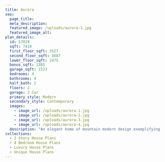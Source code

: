 ```yaml
---
title: Aurora
seo:
  page_title:
  meta_description:
  featured_image: /uploads/aurora-1.jpg
  featured_image_alt:
plan_details:
  id: 57029
  sqft: 7419
  first_floor_sqft: 3527
  second_floor_sqft: 1687
  lower_floor_sqft: 2475
  bonus_sqft: 1385
  garage_sqft: 1523
  bedrooms: 4
  bathrooms: 4
  half_bath: 2
  floors: 2
  garage: 3 Car
  primary_style: Modern
  secondary_style: Contemporary
  images:
    - image_url: /uploads/aurora-1.jpg
    - image_url: /uploads/aurora-2.jpg
    - image_url: /uploads/aurora-3.jpg
    - image_url: /uploads/aurora-4.jpg
  description: "An elegant home of mountain modern design exemplifying the fusion of the clean crisp linear look of a very modern design into a mountainous environment. Soaring expanse of glass and natural reclaimed wood allows the homeowner the open living environmement sought after by most of today's homebuyers. Additionally, many very private spaces are incorporated within the design for the separation of lifestyles for each person of the family's individual requirements. There is even a safe room incorporated in the home for the safety of the family. Simply stated, an amazing statement of the homeowners lifestyle and status statement."
collections:
  - 2 Story House Plans
  - 4 Bedroom House Plans
  - Luxury House Plans
  - Unique House Plans
---
```

